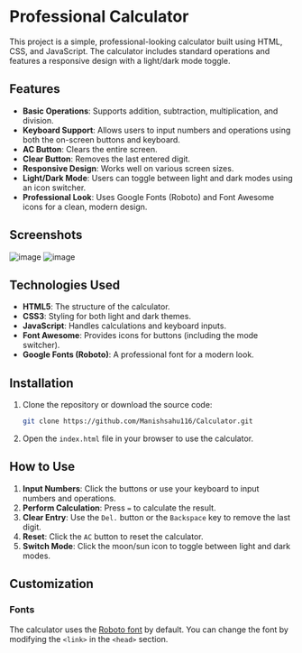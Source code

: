 # Professional Calculator

This project is a simple, professional-looking calculator built using HTML, CSS, and JavaScript. The calculator includes standard operations and features a responsive design with a light/dark mode toggle.

## Features

- **Basic Operations**: Supports addition, subtraction, multiplication, and division.
- **Keyboard Support**: Allows users to input numbers and operations using both the on-screen buttons and keyboard.
- **AC Button**: Clears the entire screen.
- **Clear Button**: Removes the last entered digit.
- **Responsive Design**: Works well on various screen sizes.
- **Light/Dark Mode**: Users can toggle between light and dark modes using an icon switcher.
- **Professional Look**: Uses Google Fonts (Roboto) and Font Awesome icons for a clean, modern design.

## Screenshots

![image](https://github.com/user-attachments/assets/b5724296-27c1-458b-bd0a-dd7794b96f84)
![image](https://github.com/user-attachments/assets/cdabf7fe-b3f1-4254-b30a-fe213207c2e4)

## Technologies Used

- **HTML5**: The structure of the calculator.
- **CSS3**: Styling for both light and dark themes.
- **JavaScript**: Handles calculations and keyboard inputs.
- **Font Awesome**: Provides icons for buttons (including the mode switcher).
- **Google Fonts (Roboto)**: A professional font for a modern look.

## Installation

1. Clone the repository or download the source code:
    ```bash
    git clone https://github.com/Manishsahu116/Calculator.git
    ```
2. Open the `index.html` file in your browser to use the calculator.

## How to Use

1. **Input Numbers**: Click the buttons or use your keyboard to input numbers and operations.
2. **Perform Calculation**: Press `=` to calculate the result.
3. **Clear Entry**: Use the `Del.` button or the `Backspace` key to remove the last digit.
4. **Reset**: Click the `AC` button to reset the calculator.
5. **Switch Mode**: Click the moon/sun icon to toggle between light and dark modes.

## Customization

### Fonts
The calculator uses the [Roboto font](https://fonts.google.com/specimen/Roboto) by default. You can change the font by modifying the `<link>` in the `<head>` section.

